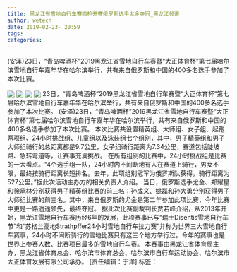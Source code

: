 ```yaml
---
title: 黑龙江省雪地自行车赛鸣枪开赛俄罗斯选手尤金夺冠_黑龙江频道
author: wetech
date: 2019-02-23- 20:59
tags: 
categories: 
---
```

(安泽)23日，“青岛啤酒杯”2019黑龙江省雪地自行车赛暨“大正体育杯”第七届哈尔滨雪地自行车嘉年华在哈尔滨举行，共有来自俄罗斯和中国的400多名选手参加了本次比赛。
<!-- more -->
                
<img align="center" border="0" src="http://p1.ifengimg.com/a/2019_08/01809bf6ead9529_size529_w597_h398.png" />
                
<img align="center" border="0" src="http://p3.ifengimg.com/a/2019_08/6f5fd0398203e5f_size590_w600_h397.png" />
            
<img align="center" border="0" src="http://p2.ifengimg.com/a/2019_08/f532418ff1616b3_size594_w600_h394.png" />
<img align="center" border="0" src="http://p2.ifengimg.com/a/2016/0810/204c433878d5cf9size1_w16_h16.png" />
23日，“青岛啤酒杯”2019黑龙江省雪地自行车赛暨“大正体育杯”第七届哈尔滨雪地自行车嘉年华在哈尔滨举行，共有来自俄罗斯和中国的400多名选手参加了本次比赛。
(安泽)23日，“青岛啤酒杯”2019黑龙江省雪地自行车赛暨“大正体育杯”第七届哈尔滨雪地自行车嘉年华在哈尔滨举行，共有来自俄罗斯和中国的400多名选手参加了本次比赛。
本次比赛共设置精英组、大师组、女子组、起跑两项组、24小时挑战组、儿童组以及泳装组七个组别，其中，男子精英组和男子大师组骑行的总距离都是9.7公里，女子组骑行距离为7.34公里，赛道包括陡坡路、急转弯道等，让赛事充满挑战。
在所有组别的比赛中，24小时挑战组是比赛的一大看点。“4个选手组一队，24小时内不间断地有人在赛道上骑行，男女不限，最终按骑行距离长短排名。去年，此项组别冠军为俄罗斯队获得，骑行距离为527公里。”据此次活动主办方的相关负责人介绍。
当日，俄罗斯选手尤金、郑耀星和徐承林分别获得男子精英组比赛的前三名；孙成义、姚磊和孙大勇分别获得男子大师组比赛的前三名。其中，来自俄罗斯的尤金是第二年参加此项比赛，今年比赛中更是一路遥遥领先，最终夺冠。
据此次比赛副裁判长贾若峰介绍，从2013年开始，黑龙江雪地自行车赛历经6年的发展，此项赛事已与“瑞士Disentis雪地自行车节”和“苏格兰高地Strathpffer24小时雪地自行车拉力赛”并称为世界三大雪地自行车赛事，24小时不间断骑行的雪地比赛只有这三个地方举行过。今年的赛事也是世界上参赛人数、比赛项目最多的雪地自行车赛。
本赛事由黑龙江省体育局主办，黑龙江省体育总会、哈尔滨市体育总会、哈尔滨市自行车运动协会、哈尔滨市大正体育发展有限公司承办。
[责任编辑：于洋]
标签：
 
 
 
             
